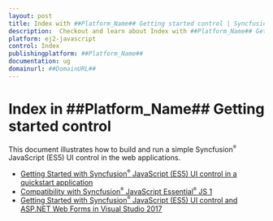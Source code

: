 ```yaml
---
layout: post
title: Index with ##Platform_Name## Getting started control | Syncfusion
description:  Checkout and learn about Index with ##Platform_Name## Getting started control of Syncfusion Essential JS 2 and more details.
platform: ej2-javascript
control: Index 
publishingplatform: ##Platform_Name##
documentation: ug
domainurl: ##DomainURL##
---
```


# Index in ##Platform_Name## Getting started control

This document illustrates how to build and run a simple Syncfusion<sup style="font-size:70%">&reg;</sup> JavaScript (ES5) UI control in the web applications.

* [Getting Started with Syncfusion<sup style="font-size:70%">&reg;</sup> JavaScript (ES5) UI control in a quickstart application](./quick-start)
* [Compatibility with Syncfusion<sup style="font-size:70%">&reg;</sup> JavaScript Essential<sup style="font-size:70%">&reg;</sup> JS 1](./compatible-with-essential-js1)
* [Getting Started with Syncfusion<sup style="font-size:70%">&reg;</sup> JavaScript (ES5) UI control and ASP.NET Web Forms in Visual Studio 2017](./webforms)

